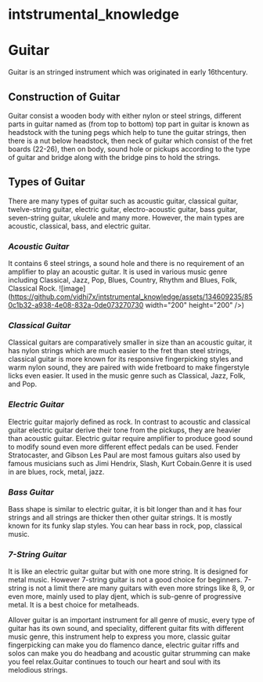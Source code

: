 # intstrumental_knowledge
# **Guitar**
Guitar is an stringed instrument which was originated in early 16thcentury.


## Construction of Guitar 
 Guitar consist a wooden body with either nylon or steel strings, different parts in guitar named as (from top to bottom) top part in guitar is known as headstock with the tuning pegs which help to tune the guitar strings, then there is a nut below headstock, then neck of guitar which consist of the fret boards (22-26), then on body, sound hole or pickups according to the type of guitar and bridge along with the bridge pins to hold the strings.

 
 ## Types of Guitar
 There are many types of guitar such as acoustic guitar, classical guitar, twelve-string guitar, electric guitar, electro-acoustic guitar, bass guitar, seven-string guitar, ukulele and many more. However, the main types are acoustic, classical, bass, and electric guitar.
 
 ### _Acoustic Guitar_
 It contains 6 steel strings, a sound hole and there is no requirement of an amplifier to play an acoustic guitar. It is used in various music genre including Classical, Jazz, Pop, Blues, Country, Rhythm and Blues, Folk, Classical Rock.
 ![image](https://github.com/vidhi7x/intstrumental_knowledge/assets/134609235/850c1b32-a938-4e08-832a-0de073270730 width="200" height="200" />)

 
 ### _Classical Guitar_
 Classical guitars are comparatively smaller in size than an acoustic guitar, it has nylon strings which are much easier to the fret than steel strings, classical guitar is more known for its responsive fingerpicking styles and warm nylon sound, they are paired with wide fretboard to make fingerstyle licks even easier. It used in the music genre such as Classical, Jazz, Folk, and Pop.
 
 ### _Electric Guitar_
 Electric guitar majorly defined as rock. In contrast to acoustic and classical guitar electric guitar derive their tone from the pickups, they are heavier than acoustic guitar. Electric guitar require amplifier to produce good sound to modify sound even more different effect pedals can be used. Fender Stratocaster, and Gibson Les Paul are most famous guitars also used by famous musicians such as Jimi Hendrix, Slash, Kurt Cobain.Genre it is used in are blues, rock, metal, jazz.
 
 ### _Bass Guitar_
 Bass shape is similar to electric guitar, it is bit longer than and it has four strings and all strings are thicker then other guitar strings. It is mostly known for its funky slap styles. You can hear bass in rock, pop, classical music.
 
### _7-String Guitar_
It is like an electric guitar guitar but with one more string. It is designed for metal music. However 7-string guitar is not a good choice for beginners. 7-string is not a limit there are many guitars with even more strings like 8, 9, or even more, mainly used to play djent, which is sub-genre of progressive metal. It is a best choice for metalheads.


Allover guitar is an important instrument for all genre of music, every type of guitar has its own sound, and speciality, different guitar fits with different music genre, this instrument help to express you more, classic guitar fingerpicking can make you do flamenco dance, electric guitar riffs and solos can make you do headbang and acoustic guitar strumming can make you feel relax.Guitar continues to touch our heart and soul with its melodious strings.
